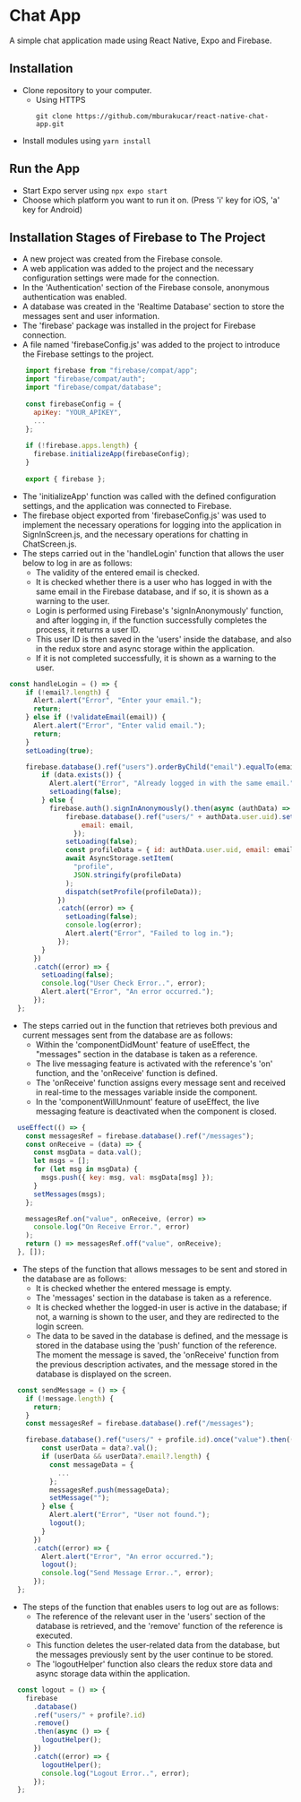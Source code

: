 # Chat App

A simple chat application made using React Native, Expo and Firebase.


## Installation

- Clone repository to your computer.
  - Using HTTPS
    ```
    git clone https://github.com/mburakucar/react-native-chat-app.git
    ```
- Install modules using ```yarn install```

## Run the App

- Start Expo server using ```npx expo start```
- Choose which platform you want to run it on. (Press 'i' key for iOS, 'a' key for Android)

## Installation Stages of Firebase to The Project

- A new project was created from the Firebase console.
- A web application was added to the project and the necessary configuration settings were made for the connection.
- In the 'Authentication' section of the Firebase console, anonymous authentication was enabled.
- A database was created in the 'Realtime Database' section to store the messages sent and user information.
- The 'firebase' package was installed in the project for Firebase connection.
- A file named 'firebaseConfig.js' was added to the project to introduce the Firebase settings to the project.
```js
    import firebase from "firebase/compat/app";
    import "firebase/compat/auth";
    import "firebase/compat/database";
    
    const firebaseConfig = {
      apiKey: "YOUR_APIKEY",
      ...
    };
    
    if (!firebase.apps.length) {
      firebase.initializeApp(firebaseConfig);
    }
    
    export { firebase };

```
- The 'initializeApp' function was called with the defined configuration settings, and the application was connected to Firebase.
- The firebase object exported from 'firebaseConfig.js' was used to implement the necessary operations for logging into the application in SignInScreen.js, and the necessary operations for chatting in ChatScreen.js.
- The steps carried out in the 'handleLogin' function that allows the user below to log in are as follows:
  - The validity of the entered email is checked.
  - It is checked whether there is a user who has logged in with the same email in the Firebase database, and if so, it is shown as a warning to the user.
  - Login is performed using Firebase's 'signInAnonymously' function, and after logging in, if the function successfully completes the process, it returns a user ID.
  - This user ID is then saved in the 'users' inside the database, and also in the redux store and async storage within the application.
  - If it is not completed successfully, it is shown as a warning to the user.
```js
const handleLogin = () => {
    if (!email?.length) {
      Alert.alert("Error", "Enter your email.");
      return;
    } else if (!validateEmail(email)) {
      Alert.alert("Error", "Enter valid email.");
      return;
    }
    setLoading(true);

    firebase.database().ref("users").orderByChild("email").equalTo(email).once("value", (data) => {
        if (data.exists()) {
          Alert.alert("Error", "Already logged in with the same email.");
          setLoading(false);
        } else {
          firebase.auth().signInAnonymously().then(async (authData) => {
              firebase.database().ref("users/" + authData.user.uid).set({
                  email: email,
                });
              setLoading(false);
              const profileData = { id: authData.user.uid, email: email };
              await AsyncStorage.setItem(
                "profile",
                JSON.stringify(profileData)
              );
              dispatch(setProfile(profileData));
            })
            .catch((error) => {
              setLoading(false);
              console.log(error);
              Alert.alert("Error", "Failed to log in.");
            });
        }
      })
      .catch((error) => {
        setLoading(false);
        console.log("User Check Error..", error);
        Alert.alert("Error", "An error occurred.");
      });
  };
```
- The steps carried out in the function that retrieves both previous and current messages sent from the database are as follows:
  - Within the 'componentDidMount' feature of useEffect, the "messages" section in the database is taken as a reference.
  - The live messaging feature is activated with the reference's 'on' function, and the 'onReceive' function is defined.
  - The 'onReceive' function assigns every message sent and received in real-time to the messages variable inside the component.
  - In the 'componentWillUnmount' feature of useEffect, the live messaging feature is deactivated when the component is closed.
```js
  useEffect(() => {
    const messagesRef = firebase.database().ref("/messages");
    const onReceive = (data) => {
      const msgData = data.val();
      let msgs = [];
      for (let msg in msgData) {
        msgs.push({ key: msg, val: msgData[msg] });
      }
      setMessages(msgs);
    };

    messagesRef.on("value", onReceive, (error) =>
      console.log("On Receive Error.", error)
    );
    return () => messagesRef.off("value", onReceive);
  }, []);
```
- The steps of the function that allows messages to be sent and stored in the database are as follows:
  - It is checked whether the entered message is empty.
  - The 'messages' section in the database is taken as a reference.
  - It is checked whether the logged-in user is active in the database; if not, a warning is shown to the user, and they are redirected to the login screen.
  - The data to be saved in the database is defined, and the message is stored in the database using the 'push' function of the reference. The moment the message is saved, the 'onReceive' function from the previous description activates, and the message stored in the database is displayed on the screen.
```js
  const sendMessage = () => {
    if (!message.length) {
      return;
    }
    const messagesRef = firebase.database().ref("/messages");

    firebase.database().ref("users/" + profile.id).once("value").then((data) => {
        const userData = data?.val();
        if (userData && userData?.email?.length) {
          const messageData = {
            ...
          };
          messagesRef.push(messageData);
          setMessage("");
        } else {
          Alert.alert("Error", "User not found.");
          logout();
        }
      })
      .catch((error) => {
        Alert.alert("Error", "An error occurred.");
        logout();
        console.log("Send Message Error..", error);
      });
  };
```
- The steps of the function that enables users to log out are as follows:
  - The reference of the relevant user in the 'users' section of the database is retrieved, and the 'remove' function of the reference is executed.
  - This function deletes the user-related data from the database, but the messages previously sent by the user continue to be stored.
  - The 'logoutHelper' function also clears the redux store data and async storage data within the application.
```js
  const logout = () => {
    firebase
      .database()
      .ref("users/" + profile?.id)
      .remove()
      .then(async () => {
        logoutHelper();
      })
      .catch((error) => {
        logoutHelper();
        console.log("Logout Error..", error);
      });
  };
```
